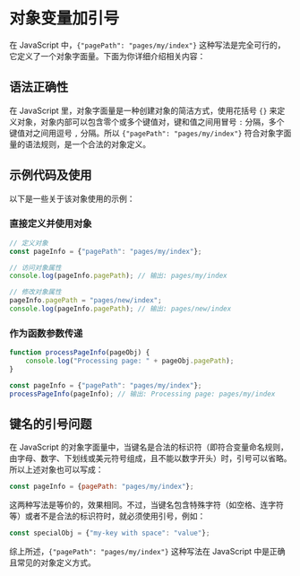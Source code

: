 # 对象变量加引号

在 JavaScript 中，`{"pagePath": "pages/my/index"}` 这种写法是完全可行的，它定义了一个对象字面量。下面为你详细介绍相关内容：

## 语法正确性

在 JavaScript 里，对象字面量是一种创建对象的简洁方式，使用花括号 `{}` 来定义对象，对象内部可以包含零个或多个键值对，键和值之间用冒号 `:` 分隔，多个键值对之间用逗号 `,` 分隔。所以 `{"pagePath": "pages/my/index"}` 符合对象字面量的语法规则，是一个合法的对象定义。

## 示例代码及使用

以下是一些关于该对象使用的示例：

### 直接定义并使用对象

```javascript
// 定义对象
const pageInfo = {"pagePath": "pages/my/index"};

// 访问对象属性
console.log(pageInfo.pagePath); // 输出: pages/my/index

// 修改对象属性
pageInfo.pagePath = "pages/new/index";
console.log(pageInfo.pagePath); // 输出: pages/new/index
```

### 作为函数参数传递

```javascript
function processPageInfo(pageObj) {
    console.log("Processing page: " + pageObj.pagePath);
}

const pageInfo = {"pagePath": "pages/my/index"};
processPageInfo(pageInfo); // 输出: Processing page: pages/my/index
```

## 键名的引号问题

在 JavaScript 的对象字面量中，当键名是合法的标识符（即符合变量命名规则，由字母、数字、下划线或美元符号组成，且不能以数字开头）时，引号可以省略。所以上述对象也可以写成：

```javascript
const pageInfo = {pagePath: "pages/my/index"};
```

这两种写法是等价的，效果相同。不过，当键名包含特殊字符（如空格、连字符等）或者不是合法的标识符时，就必须使用引号，例如：

```javascript
const specialObj = {"my-key with space": "value"};
```

综上所述，`{"pagePath": "pages/my/index"}` 这种写法在 JavaScript 中是正确且常见的对象定义方式。
